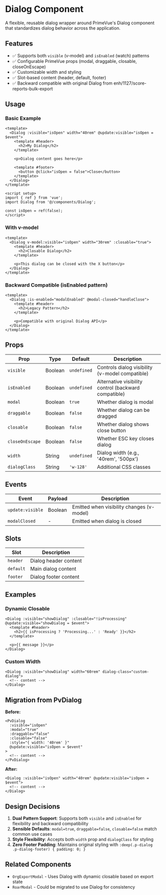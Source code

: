 # Dialog Component

A flexible, reusable dialog wrapper around PrimeVue's Dialog component that standardizes dialog behavior across the application.

## Features

- ✅ Supports both `visible` (v-model) and `isEnabled` (watch) patterns
- ✅ Configurable PrimeVue props (modal, draggable, closable, closeOnEscape)
- ✅ Customizable width and styling
- ✅ Slot-based content (header, default, footer)
- ✅ Backward compatible with original Dialog from enh/1127/score-reports-bulk-export

## Usage

### Basic Example

```vue
<template>
  <Dialog :visible="isOpen" width="40rem" @update:visible="isOpen = $event">
    <template #header>
      <h2>My Dialog</h2>
    </template>

    <p>Dialog content goes here</p>

    <template #footer>
      <button @click="isOpen = false">Close</button>
    </template>
  </Dialog>
</template>

<script setup>
import { ref } from 'vue';
import Dialog from '@/components/Dialog';

const isOpen = ref(false);
</script>
```

### With v-model

```vue
<template>
  <Dialog v-model:visible="isOpen" width="30rem" :closable="true">
    <template #header>
      <h2>Closable Dialog</h2>
    </template>

    <p>This dialog can be closed with the X button</p>
  </Dialog>
</template>
```

### Backward Compatible (isEnabled pattern)

```vue
<template>
  <Dialog :is-enabled="modalEnabled" @modal-closed="handleClose">
    <template #header>
      <h2>Legacy Pattern</h2>
    </template>

    <p>Compatible with original Dialog API</p>
  </Dialog>
</template>
```

## Props

| Prop            | Type    | Default     | Description                                          |
| --------------- | ------- | ----------- | ---------------------------------------------------- |
| `visible`       | Boolean | `undefined` | Controls dialog visibility (v-model compatible)      |
| `isEnabled`     | Boolean | `undefined` | Alternative visibility control (backward compatible) |
| `modal`         | Boolean | `true`      | Whether dialog is modal                              |
| `draggable`     | Boolean | `false`     | Whether dialog can be dragged                        |
| `closable`      | Boolean | `false`     | Whether dialog shows close button                    |
| `closeOnEscape` | Boolean | `false`     | Whether ESC key closes dialog                        |
| `width`         | String  | `undefined` | Dialog width (e.g., '40rem', '500px')                |
| `dialogClass`   | String  | `'w-128'`   | Additional CSS classes                               |

## Events

| Event            | Payload | Description                               |
| ---------------- | ------- | ----------------------------------------- |
| `update:visible` | Boolean | Emitted when visibility changes (v-model) |
| `modalClosed`    | -       | Emitted when dialog is closed             |

## Slots

| Slot      | Description           |
| --------- | --------------------- |
| `header`  | Dialog header content |
| `default` | Main dialog content   |
| `footer`  | Dialog footer content |

## Examples

### Dynamic Closable

```vue
<Dialog :visible="showDialog" :closable="!isProcessing" @update:visible="showDialog = $event">
  <template #header>
    <h2>{{ isProcessing ? 'Processing...' : 'Ready' }}</h2>
  </template>
  
  <p>{{ message }}</p>
</Dialog>
```

### Custom Width

```vue
<Dialog :visible="showDialog" width="60rem" dialog-class="custom-dialog">
  <!-- content -->
</Dialog>
```

## Migration from PvDialog

**Before:**

```vue
<PvDialog
  :visible="isOpen"
  :modal="true"
  :draggable="false"
  :closable="false"
  :style="{ width: '40rem' }"
  @update:visible="isOpen = $event"
>
  <!-- content -->
</PvDialog>
```

**After:**

```vue
<Dialog :visible="isOpen" width="40rem" @update:visible="isOpen = $event">
  <!-- content -->
</Dialog>
```

## Design Decisions

1. **Dual Pattern Support**: Supports both `visible` and `isEnabled` for flexibility and backward compatibility
2. **Sensible Defaults**: `modal=true`, `draggable=false`, `closable=false` match common use cases
3. **Style Flexibility**: Accepts both `width` prop and `dialogClass` for styling
4. **Zero Footer Padding**: Maintains original styling with `:deep(.p-dialog .p-dialog-footer) { padding: 0; }`

## Related Components

- `OrgExportModal` - Uses Dialog with dynamic closable based on export state
- `RoarModal` - Could be migrated to use Dialog for consistency
